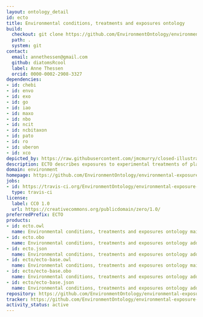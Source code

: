 ```yaml
---
layout: ontology_detail
id: ecto
title: Environmental conditions, treatments and exposures ontology
build:
  checkout: git clone https://github.com/EnvironmentOntology/environmental-exposure-ontology.git
  path: .
  system: git
contact:
  email: annethessen@gmail.com
  github: diatomsRcool
  label: Anne Thessen
  orcid: 0000-0002-2908-3327
dependencies:
- id: chebi
- id: envo
- id: exo
- id: go
- id: iao
- id: maxo
- id: nbo
- id: ncit
- id: ncbitaxon
- id: pato
- id: ro
- id: uberon
- id: xco
depicted_by: https://raw.githubusercontent.com/jmcmurry/closed-illustrations/master/logos/ecto-logos/ecto-logo_black-banner.png
description: ECTO describes exposures to experimental treatments of plants and model organisms (e.g. exposures to modification of diet, lighting levels, temperature); exposures of humans or any other organisms to stressors through a variety of routes, for purposes of public health, environmental monitoring etc, stimuli, natural and experimental, any kind of environmental condition or change in condition that can be experienced by an organism or population of organisms on earth. The scope is very general and can include for example plant treatment regimens, as well as human clinical exposures (although these may better be handled by a more specialized ontology).
domain: environment
homepage: https://github.com/EnvironmentOntology/environmental-exposure-ontology
jobs:
- id: https://travis-ci.org/EnvironmentOntology/environmental-exposure-ontology
  type: travis-ci
license:
  label: CC0 1.0
  url: https://creativecommons.org/publicdomain/zero/1.0/
preferredPrefix: ECTO
products:
- id: ecto.owl
  name: Environmental conditions, treatments and exposures ontology main release in OWL format
- id: ecto.obo
  name: Environmental conditions, treatments and exposures ontology additional release in OBO format
- id: ecto.json
  name: Environmental conditions, treatments and exposures ontology additional release in OBOJSon format
- id: ecto/ecto-base.owl
  name: Environmental conditions, treatments and exposures ontology main release in OWL format
- id: ecto/ecto-base.obo
  name: Environmental conditions, treatments and exposures ontology additional release in OBO format
- id: ecto/ecto-base.json
  name: Environmental conditions, treatments and exposures ontology additional release in OBOJSon format
repository: https://github.com/EnvironmentOntology/environmental-exposure-ontology
tracker: https://github.com/EnvironmentOntology/environmental-exposure-ontology/issues
activity_status: active
---
```

